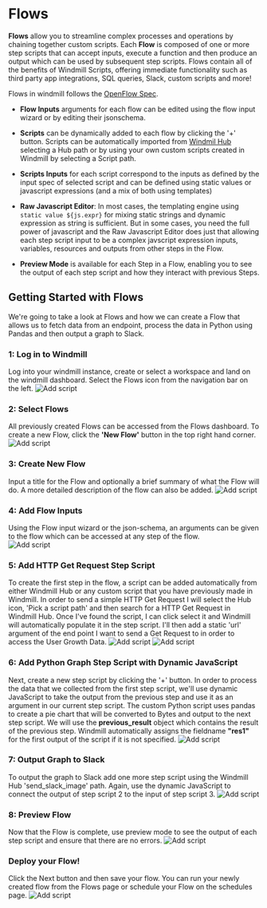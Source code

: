 # Flows

**Flows** allow you to streamline complex processes and operations by chaining
together custom scripts. Each **Flow** is composed of one or more step scripts
that can accept inputs, execute a function and then produce an output which can
be used by subsequent step scripts. Flows contain all of the benefits of
Windmill Scripts, offering immediate functionality such as third party app
integrations, SQL queries, Slack, custom scripts and more!

Flows in windmill follows the [OpenFlow Spec](/docs/openflow).

- **Flow Inputs** arguments for each flow can be edited using the flow input
  wizard or by editing their jsonschema.

- **Scripts** can be dynamically added to each flow by clicking the '+' button.
  Scripts can be automatically imported from
  [Windmil Hub](https://hub.windmill.dev/) selecting a Hub path or by using your
  own custom scripts created in Windmill by selecting a Script path.

- **Scripts Inputs** for each script correspond to the inputs as defined by the
  input spec of selected script and can be defined using static values or
  javascript expressions (and a mix of both using templates)

- **Raw Javascript Editor**: In most cases, the templating engine using
  `static value ${js.expr}` for mixing static strings and dynamic expression as
  string is sufficient. But in some cases, you need the full power of javascript
  and the Raw Javascript Editor does just that allowing each step script input
  to be a complex javscript expression inputs, variables, resources and outputs
  from other steps in the Flow.

- **Preview Mode** is available for each Step in a Flow, enabling you to see the
  output of each step script and how they interact with previous Steps.

## Getting Started with Flows

We're going to take a look at Flows and how we can create a Flow that allows us
to fetch data from an endpoint, process the data in Python using Pandas and then
output a graph to Slack.

### 1: Log in to Windmill

Log into your windmill instance, create or select a workspace and land on the
windmill dashboard. Select the Flows icon from the navigation bar on the left.
![Add script](./assets/flows/dashboard.png)

### 2: Select Flows

All previously created Flows can be accessed from the Flows dashboard. To create
a new Flow, click the **'New Flow'** button in the top right hand corner.
![Add script](./assets/flows/flow-dashboard.png)

### 3: Create New Flow

Input a title for the Flow and optionally a brief summary of what the Flow will
do. A more detailed description of the flow can also be added.
![Add script](./assets/flows/flow-metadata.png)

### 4: Add Flow Inputs

Using the Flow input wizard or the json-schema, an arguments can be given to the
flow which can be accessed at any step of the flow.\
![Add script](./assets/flows/flow-input.png)

### 5: Add HTTP Get Request Step Script

To create the first step in the flow, a script can be added automatically from
either Windmill Hub or any custom script that you have previously made in
Windmill. In order to send a simple HTTP Get Request I will select the Hub icon,
'Pick a script path' and then search for a HTTP Get Request in Windmill Hub.
Once I've found the script, I can click select it and Windmill will
automatically populate it in the step script. I'll then add a static 'url'
argument of the end point I want to send a Get Request to in order to access the
User Growth Data. ![Add script](./assets/flows/search-hub-script.png)
![Add script](./assets/flows/flow-step1.png)

### 6: Add Python Graph Step Script with Dynamic JavaScript

Next, create a new step script by clicking the '+' button. In order to process
the data that we collected from the first step script, we'll use dynamic
JavaScript to take the output from the previous step and use it as an argument
in our current step script. The custom Python script uses pandas to create a pie
chart that will be converted to Bytes and output to the next step script. We
will use the **previous_result** object which contains the result of the
previous step. Windmill automatically assigns the fieldname **"res1"** for the
first output of the script if it is not specified.
![Add script](./assets/flows/flow-step2.png)

### 7: Output Graph to Slack

To output the graph to Slack add one more step script using the Windmill Hub
'send_slack_image' path. Again, use the dynamic JavaScript to connect the output
of step script 2 to the input of step script 3.
![Add script](./assets/flows/flow-step3.png)

### 8: Preview Flow

Now that the Flow is complete, use preview mode to see the output of each step
script and ensure that there are no errors.
![Add script](./assets/flows/flow-preview.png)

### Deploy your Flow!

Click the Next button and then save your flow. You can run your newly created
flow from the Flows page or schedule your Flow on the schedules page.
![Add script](./assets/flows/slack-output.png)
